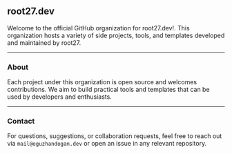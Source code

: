 ## root27.dev

Welcome to the official GitHub organization for root27.dev!. This organization hosts a variety of side projects, tools, and templates developed and maintained by root27. 

---

### About

Each project under this organization is open source and welcomes contributions. We aim to build practical tools and templates that can be used by developers and enthusiasts.

---

### Contact

For questions, suggestions, or collaboration requests, feel free to reach out via `mail@oguzhandogan.dev` or open an issue in any relevant repository.





